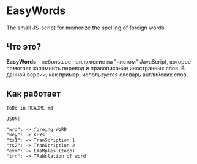 # EasyWords

The small JS-script for memorize the spelling of foreign words.

## Что это?

**EasyWords** - небольшое приложение на "чистом" JavaScript, которое помогает запомнить перевод и правописание иностранных слов. В данной версии, как пример, используется словарь английских слов.

## Как работает


```
ToDo in README.md

JSON:

"wrd": -> foreing WoRD
"key": -> KEYs
"ts1": -> TranScription 1
"ts2": -> TranScription 2
"exm": -> EXaMples (todo)
"trn": -> TRaNslation of word

```